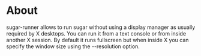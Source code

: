 # About

sugar-runner allows to run sugar without using a display manager as usually
required by X desktops. You can run it from a text console or from inside
another X session. By default it runs fullscreen but when inside X you can
specify the window size using the --resolution option.
